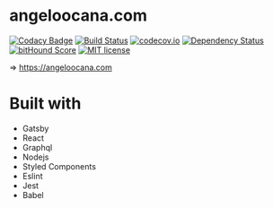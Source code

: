 # angeloocana.com

[![Codacy Badge](https://api.codacy.com/project/badge/Grade/0b3a917c0cb9433cb12eec33b989c723)](https://www.codacy.com/app/angeloocana/angeloocana?utm_source=github.com&utm_medium=referral&utm_content=angeloocana/angeloocana&utm_campaign=badger)
[![Build Status](https://travis-ci.org/angeloocana/angeloocana.svg)](https://travis-ci.org/angeloocana/angeloocana)
[![codecov.io](http://codecov.io/github/angeloocana/angeloocana/coverage.svg)](http://codecov.io/github/angeloocana/angeloocana)
[![Dependency Status](https://gemnasium.com/angeloocana/angeloocana.svg)](https://gemnasium.com/angeloocana/angeloocana)
[![bitHound Score](https://www.bithound.io/github/gotwarlost/istanbul/badges/score.svg)](https://www.bithound.io/github/angeloocana/angeloocana)
[![MIT license](http://img.shields.io/badge/license-MIT-brightgreen.svg)](http://opensource.org/licenses/MIT)

=> https://angeloocana.com

# Built with

- Gatsby
- React
- Graphql
- Nodejs
- Styled Components
- Eslint
- Jest
- Babel
